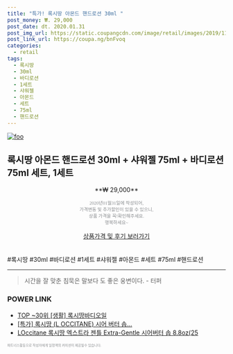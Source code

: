 ```yaml
--- 
title: "특가! 록시땅 아몬드 핸드로션 30ml " 
post_money: ₩. 29,000 
post_date: dt. 2020.01.31 
post_img_url: https://static.coupangcdn.com/image/retail/images/2019/11/26/14/5/e1e35e1f-f3f5-456a-a478-3fd2ba72b516.jpg 
post_link_url: https://coupa.ng/bnFvoq 
categories: 
  - retail 
tags: 
  - 록시땅 
  - 30ml 
  - 바디로션 
  - 1세트 
  - 샤워젤 
  - 아몬드 
  - 세트 
  - 75ml 
  - 핸드로션 
--- 
```

[![foo](https://static.coupangcdn.com/image/retail/images/2019/11/26/14/5/e1e35e1f-f3f5-456a-a478-3fd2ba72b516.jpg)](https://coupa.ng/bnFvoq) 

## 록시땅 아몬드 핸드로션 30ml + 샤워젤 75ml + 바디로션 75ml 세트, 1세트 
<p style="text-align: center;">**₩ 29,000**</p> 
<p style="text-align: center;"><span style="color: #898c8f; font-family: Georgia,Times,serif; font-size: 0.75em;">2020년01월31일에 작성되어, <br>가격변동 및 추가할인이 있을 수 있으니,<br> 상품 가격을 꼭!확인해주세요.<br>행복하세요~</span> 
</p>	 
<div markdown="0" style="text-align: center;"><a href="https://coupa.ng/bnFvoq" class="btn btn--success">상품가격 및 후기 보러가기</a></div> 
<br><br> 
  #록시땅 #30ml #바디로션 #1세트 #샤워젤 #아몬드 #세트 #75ml #핸드로션 
<hr> 

> 시간을 잘 맞춘 침묵은 말보다 도 좋은 웅변이다. - 터퍼 


### POWER LINK

* <a href="https://blog.naver.com/fasyy4321/221779762490" target="_blank"> TOP ~30위 [생활] 록시땅바디오일</a>
* <a href="https://blog.naver.com/an0733/221786312688" target="_blank">[특가] 록시땅 (L OCCITANE) 시어 버터 솝...</a>
* <a href="https://blog.naver.com/santokki14/221786483606" target="_blank">LOccitane 록시땅 엑스트라 젠틀 Extra-Gentle 시어버터 솝 8.8oz(25</a>

<span style="color: #898c8f; font-family: Georgia,Times,serif; font-size: 0.55em;">파트너스활동으로 작성자에게 일정액의 커미션이 제공될수 있습니다.</span> 
